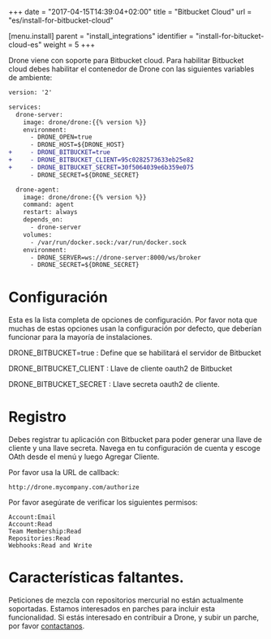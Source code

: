 +++
date = "2017-04-15T14:39:04+02:00"
title = "Bitbucket Cloud"
url = "es/install-for-bitbucket-cloud"

[menu.install]
  parent = "install_integrations"
  identifier = "install-for-bitucket-cloud-es"
  weight = 5
+++

Drone viene con soporte para Bitbucket cloud. Para habilitar Bitbucket cloud debes habilitar el contenedor de Drone con las siguientes variables de ambiente:

```diff
version: '2'

services:
  drone-server:
    image: drone/drone:{{% version %}}
    environment:
      - DRONE_OPEN=true
      - DRONE_HOST=${DRONE_HOST}
+     - DRONE_BITBUCKET=true
+     - DRONE_BITBUCKET_CLIENT=95c0282573633eb25e82
+     - DRONE_BITBUCKET_SECRET=30f5064039e6b359e075
      - DRONE_SECRET=${DRONE_SECRET}

  drone-agent:
    image: drone/drone:{{% version %}}
    command: agent
    restart: always
    depends_on:
      - drone-server
    volumes:
      - /var/run/docker.sock:/var/run/docker.sock
    environment:
      - DRONE_SERVER=ws://drone-server:8000/ws/broker
      - DRONE_SECRET=${DRONE_SECRET}
```

# Configuración

Esta es la lista completa de opciones de configuración. Por favor nota que muchas de estas opciones usan la configuración por defecto, que deberían funcionar para la mayoría de instalaciones.

DRONE_BITBUCKET=true
: Define que se habilitará el servidor de Bitbucket

DRONE_BITBUCKET_CLIENT
: Llave de cliente oauth2 de Bitbucket

DRONE_BITBUCKET_SECRET
: Llave secreta oauth2 de cliente.

# Registro

Debes registrar tu aplicación con Bitbucket para poder generar una llave de cliente y una llave secreta. Navega en tu configuración de cuenta y escoge OAth desde el menú y luego Agregar Cliente.

Por favor usa la URL de callback:

```nohighlight
http://drone.mycompany.com/authorize
```

Por favor asegúrate de verificar los siguientes permisos:

```nohighlight
Account:Email
Account:Read
Team Membership:Read
Repositories:Read
Webhooks:Read and Write
```

# Características faltantes.

Peticiones de mezcla con repositorios mercurial no están actualmente soportadas. Estamos interesados en parches para incluir esta funcionalidad. Si estás interesado en contribuir a Drone, y subir un parche, por favor [contactanos](https://gitter.im/drone/drone).
